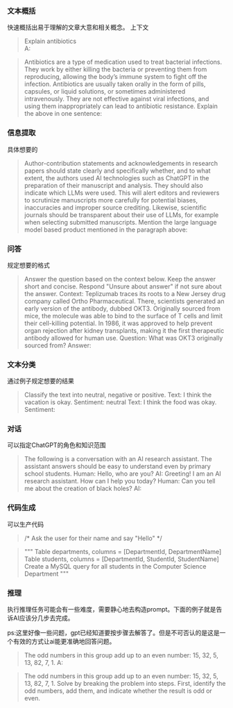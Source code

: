 ### 文本概括
快速概括出易于理解的文章大意和相关概念。
上下文

> Explain antibiotics  
A:

> Antibiotics are a type of medication used to treat bacterial infections. They work by either killing the bacteria or preventing them from reproducing, allowing the body’s immune system to fight off the infection. Antibiotics are usually taken orally in the form of pills, capsules, or liquid solutions, or sometimes administered intravenously. They are not effective against viral infections, and using them inappropriately can lead to antibiotic resistance.
Explain the above in one sentence:
### 信息提取
具体想要的

>Author-contribution statements and acknowledgements in research papers should state clearly and specifically whether, and to what extent, the authors used AI technologies such as ChatGPT in the preparation of their manuscript and analysis. They should also indicate which LLMs were used. This will alert editors and reviewers to scrutinize manuscripts more carefully for potential biases, inaccuracies and improper source crediting. Likewise, scientific journals should be transparent about their use of LLMs, for example when selecting submitted manuscripts.
Mention the large language model based product mentioned in the paragraph above:
### 问答
规定想要的格式

>Answer the question based on the context below. Keep the answer short and concise. Respond "Unsure about answer" if not sure about the answer.
Context: Teplizumab traces its roots to a New Jersey drug company called Ortho Pharmaceutical. There, scientists generated an early version of the antibody, dubbed OKT3. Originally sourced from mice, the molecule was able to bind to the surface of T cells and limit their cell-killing potential. In 1986, it was approved to help prevent organ rejection after kidney transplants, making it the first therapeutic antibody allowed for human use.
Question: What was OKT3 originally sourced from?
Answer:

### 文本分类
通过例子规定想要的结果

>Classify the text into neutral, negative or positive. 
Text: I think the vacation is okay.
Sentiment: neutral 
Text: I think the food was okay. 
Sentiment:

### 对话
可以指定ChatGPT的角色和知识范围

>The following is a conversation with an AI research assistant. The assistant answers should be easy to understand even by primary school students.
Human: Hello, who are you?
AI: Greeting! I am an AI research assistant. How can I help you today?
Human: Can you tell me about the creation of black holes?
AI: 
### 代码生成
可以生产代码

>/*
Ask the user for their name and say "Hello"
*/

>"""
Table departments, columns = [DepartmentId, DepartmentName]
Table students, columns = [DepartmentId, StudentId, StudentName]
Create a MySQL query for all students in the Computer Science Department
"""
### 推理
执行推理任务可能会有一些难度，需要静心地去构造prompt。下面的例子就是告诉AI应该分几步去完成。

ps:这里好像一些问题，gpt已经知道要按步骤去解答了。但是不可否认的是这是一个有效的方式让ai能更准确地回答问题。

>The odd numbers in this group add up to an even number: 15, 32, 5, 13, 82, 7, 1. 
A:

>The odd numbers in this group add up to an even number: 15, 32, 5, 13, 82, 7, 1. 
Solve by breaking the problem into steps. First, identify the odd numbers, add them, and indicate whether the result is odd or even. 